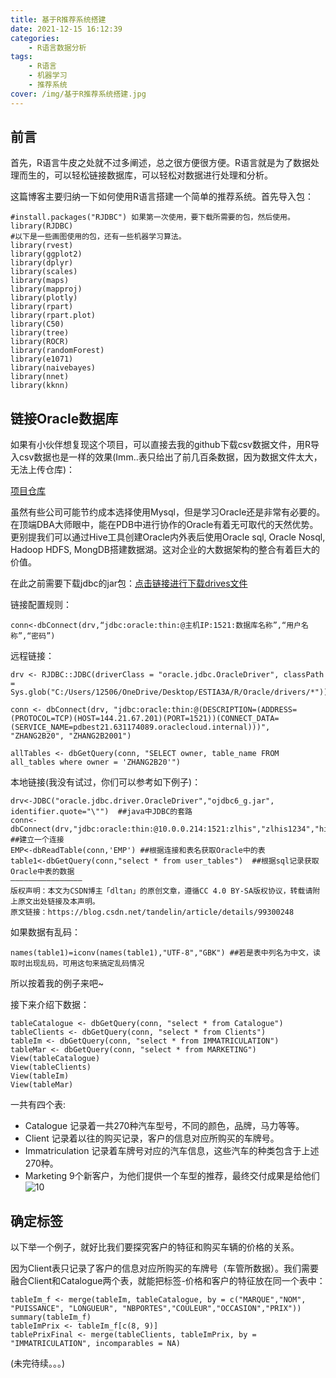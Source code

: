 ```yaml
---
title: 基于R推荐系统搭建
date: 2021-12-15 16:12:39
categories:
    - R语言数据分析
tags:
    - R语言
    - 机器学习
    - 推荐系统
cover: /img/基于R推荐系统搭建.jpg
---
```

## 前言

首先，R语言牛皮之处就不过多阐述，总之很方便很方便。R语言就是为了数据处理而生的，可以轻松链接数据库，可以轻松对数据进行处理和分析。

这篇博客主要归纳一下如何使用R语言搭建一个简单的推荐系统。首先导入包：
```
#install.packages("RJDBC") 如果第一次使用，要下载所需要的包，然后使用。
library(RJDBC)
#以下是一些画图使用的包，还有一些机器学习算法。
library(rvest)
library(ggplot2)
library(dplyr)
library(scales)
library(maps)
library(mapproj)
library(plotly)
library(rpart)
library(rpart.plot)
library(C50)
library(tree)
library(ROCR)
library(randomForest)
library(e1071)
library(naivebayes)
library(nnet)
library(kknn)
```
## 链接Oracle数据库
如果有小伙伴想复现这个项目，可以直接去我的github下载csv数据文件，用R导入csv数据也是一样的效果(Imm..表只给出了前几百条数据，因为数据文件太大，无法上传仓库)：

[项目仓库](https://github.com/1250681923/DataAnalyseMBDS.git)

虽然有些公司可能节约成本选择使用Mysql，但是学习Oracle还是非常有必要的。在顶端DBA大师眼中，能在PDB中进行协作的Oracle有着无可取代的天然优势。更别提我们可以通过Hive工具创建Oracle内外表后使用Oracle sql, Oracle Nosql, Hadoop HDFS, MongDB搭建数据湖。这对企业的大数据架构的整合有着巨大的价值。

在此之前需要下载jdbc的jar包：[点击链接进行下载drives文件](https://github.com/1250681923/picture.git)

链接配置规则： 
```
conn<-dbConnect(drv,“jdbc:oracle:thin:@主机IP:1521:数据库名称”,“用户名称”,“密码”)
```
远程链接：
```
drv <- RJDBC::JDBC(driverClass = "oracle.jdbc.OracleDriver", classPath =  Sys.glob("C:/Users/12506/OneDrive/Desktop/ESTIA3A/R/Oracle/drivers/*"))

conn <- dbConnect(drv, "jdbc:oracle:thin:@(DESCRIPTION=(ADDRESS=(PROTOCOL=TCP)(HOST=144.21.67.201)(PORT=1521))(CONNECT_DATA=(SERVICE_NAME=pdbest21.631174089.oraclecloud.internal)))", "ZHANG2B20", "ZHANG2B2001")

allTables <- dbGetQuery(conn, "SELECT owner, table_name FROM all_tables where owner = 'ZHANG2B20'")
```
本地链接(我没有试过，你们可以参考如下例子)：
```
drv<-JDBC("oracle.jdbc.driver.OracleDriver","ojdbc6_g.jar", identifier.quote="\"")  ##java中JDBC的套路
conn<-dbConnect(drv,"jdbc:oracle:thin:@10.0.0.214:1521:zlhis","zlhis1234","his123") ##建立一个连接
EMP<-dbReadTable(conn,'EMP') ##根据连接和表名获取Oracle中的表
table1<-dbGetQuery(conn,"select * from user_tables")  ##根据sql记录获取Oracle中表的数据
————————————————
版权声明：本文为CSDN博主「dltan」的原创文章，遵循CC 4.0 BY-SA版权协议，转载请附上原文出处链接及本声明。
原文链接：https://blog.csdn.net/tandelin/article/details/99300248
```
如果数据有乱码：
```
names(table1)=iconv(names(table1),"UTF-8","GBK") ##若是表中列名为中文，读取时出现乱码，可用这句来搞定乱码情况
```

所以按着我的例子来吧~ 

接下来介绍下数据：
```
tableCatalogue <- dbGetQuery(conn, "select * from Catalogue")
tableClients <- dbGetQuery(conn, "select * from Clients")
tableIm <- dbGetQuery(conn, "select * from IMMATRICULATION")
tableMar <- dbGetQuery(conn, "select * from MARKETING")
View(tableCatalogue)
View(tableClients)
View(tableIm)
View(tableMar)
```
一共有四个表:
- Catalogue 记录着一共270种汽车型号，不同的颜色，品牌，马力等等。
- Client 记录着以往的购买记录，客户的信息对应所购买的车牌号。
- Immatriculation 记录着车牌号对应的汽车信息，这些汽车的种类包含于上述270种。
- Marketing 9个新客户，为他们提供一个车型的推荐，最终交付成果是给他们
![10](https://user-images.githubusercontent.com/59725125/146154033-65c3fcb0-6f36-4354-b64c-dbccde7a8a58.png)

## 确定标签

以下举一个例子，就好比我们要探究客户的特征和购买车辆的价格的关系。

因为Client表只记录了客户的信息对应所购买的车牌号（车管所数据）。我们需要融合Client和Catalogue两个表，就能把标签-价格和客户的特征放在同一个表中：
```
tableIm_f <- merge(tableIm, tableCatalogue, by = c("MARQUE","NOM", "PUISSANCE", "LONGUEUR", "NBPORTES","COULEUR","OCCASION","PRIX"))
summary(tableIm_f)
tableImPrix <- tableIm_f[c(8, 9)]
tablePrixFinal <- merge(tableClients, tableImPrix, by = "IMMATRICULATION", incomparables = NA)
```
(未完待续。。。)

